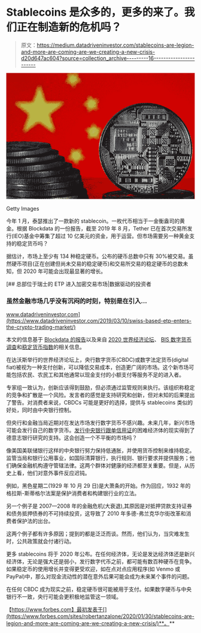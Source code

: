 # Stablecoins 是众多的，更多的来了。我们正在制造新的危机吗？

> 原文：<https://medium.datadriveninvestor.com/stablecoins-are-legion-and-more-are-coming-are-we-creating-a-new-crisis-d20d647ac604?source=collection_archive---------16----------------------->

![](img/f67786f14a446062fb2857e183383e0c.png)

Getty Images

今年 1 月，泰瑟推出了一款新的 stablecoin。一枚代币相当于一金衡盎司的黄金。根据 Blockdata 的一份报告，截至 2019 年 8 月，Tether 已在首次交易所发行(IEO)基金中筹集了超过 10 亿美元的资金，用于运营。但市场需要另一种黄金支持的稳定货币吗？

据估计，市场上至少有 134 种稳定硬币。公布的硬币总数中只有 30%被交易。虽然硬币项目(正在创建但尚未交易的稳定硬币)和交易所交易的稳定硬币的总数未知，但 2020 年可能会出现最显著的增长。

[](https://www.datadriveninvestor.com/2019/03/10/swiss-based-etp-enters-the-crypto-trading-market/) [## 总部位于瑞士的 ETP 进入加密交易市场|数据驱动的投资者

### 虽然金融市场几乎没有沉闷的时刻，特别是在引入…

www.datadriveninvestor.com](https://www.datadriveninvestor.com/2019/03/10/swiss-based-etp-enters-the-crypto-trading-market/) 

本文的信息基于 [Blockdata 的报告](https://download.blockdata.tech/blockdata-stablecoin-report-blockchain-technology.pdf)以及来自 [2020 世界经济论坛](https://www.forbes.com/sites/robertanzalone/2020/01/28/crypto-thoughts-from-davos-encouraging-but-beware-unintended-consequences/#133fcc85103a)、 [BIS 数字货币调查](https://www.bis.org/publ/bppdf/bispap107.pdf)和[稳定货币指数](https://stablecoinindex.com/projects)的相关信息。

在达沃斯举行的世界经济论坛上，央行数字货币(CBDC)或数字法定货币(digital fiat)被视为一种支付创新，可以降低交易成本，创造更广阔的市场。这个新市场可能包括农民、农民工和其他通常以现金支付的小额支付等服务不足的进入者。

专家组一致认为，创新应该得到鼓励，但必须通过监管规则来执行。该组织称稳定的竞争和扩散是一个风险。发言者的感觉是支持研究和创新，但对未知的后果提出了警告。对消费者来说，CBDCs 可能是更好的选择，提供与 stablecoins 类似的好处，同时由中央银行控制。

但央行和金融当局近期对在发达市场发行数字货币不感兴趣。未来几年，新兴市场可能会发行自己的数字货币。[发行中央银行跟单信用证](https://www.forbes.com/sites/robertanzalone/2020/01/29/deutsche-bank-research-publishes-the-future-of-payments-trilogy/#2c7b238a6416)的困难经济体的现实得到了德意志银行研究的支持。这会创造一个不平衡的市场吗？

像美国美联储银行这样的中央银行努力保持低通胀，并使用货币控制来维持稳定。监管当局和银行公用事业，如国际清算银行，执行规则、银行要求并提供服务；他们确保金融机构遵守管辖法律。这两个群体对健康的经济都至关重要。但是，从历史上看，他们对意外事件反应迟钝。

例如，黑色星期二(1929 年 10 月 29 日)是大萧条的开始。作为回应，1932 年的格拉斯-斯蒂格尔法案是保护消费者和构建银行业的立法。

另一个例子是 2007—2008 年的金融危机(大衰退),其原因是对抵押贷款支持证券和债务抵押债券的不可持续投资，这导致了 2010 年多德-弗兰克华尔街改革和消费者保护法的出台。

这两个例子都有许多原因；提到的都是泛泛而谈。然而，他们认为，当灾难发生时，公共政策就会付诸行动。

更多 stablecoins 将于 2020 年公布。在任何经济体，无论是发达经济体还是新兴经济体，无论是强大还是弱小，发行数字代币之前，都可能有数百种硬币在竞争。如果稳定币的使用增长并变得更受欢迎，如在点对点应用程序(如 Venmo 或 PayPal)中，那么对现金流动性的潜在意外后果可能会成为未来某个事件的问题。

在任何 CBDC 成为现实之前，稳定硬币很可能被用于支付。如果数字硬币与中央银行不一致，央行可能会更积极地监管这一领域。

【https://www.forbes.com】最初发表于[](https://www.forbes.com/sites/robertanzalone/2020/01/30/stablecoins-are-legion-and-more-are-coming-are-we-creating-a-new-crisis/)**。**